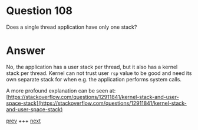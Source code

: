
# Question 108


Does a single thread application have only one stack?


# Answer



No, the application has a user stack per thread, but it also has a kernel stack
per thread.  Kernel can not trust user `rsp` value to be good and need its own
separate stack for when e.g. the application performs system calls. 

A more profound explanation can be seen at: 
[https://stackoverflow.com/questions/12911841/kernel-stack-and-user-space-stack](https://stackoverflow.com/questions/12911841/kernel-stack-and-user-space-stack)
 

[prev](107.md) +++ [next](109.md)
